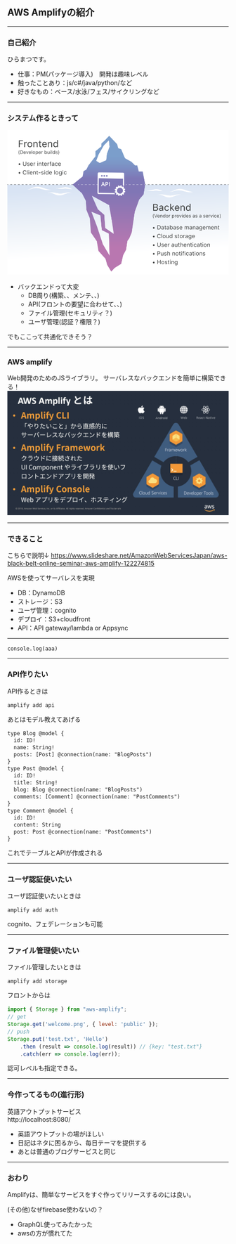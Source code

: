 ## AWS Amplifyの紹介

---
### 自己紹介
ひらまつです。  
- 仕事：PM(パッケージ導入)　開発は趣味レベル
- 触ったことあり：js/c#/java/python/など
- 好きなもの：ベース/水泳/フェス/サイクリングなど

---
### システム作るときって

![](./resource/002.jpeg)
- バックエンドって大変
  - DB周り(構築、、メンテ、、)
  - API(フロントの要望に合わせて、、)
  - ファイル管理(セキュリティ？)
  - ユーザ管理(認証？権限？)

でもここって共通化できそう？

---
### AWS amplify
Web開発のためのJSライブラリ。
サーバレスなバックエンドを簡単に構築できる！
![](./resource/003.jpg)


---

### できること
こちらで説明↓
https://www.slideshare.net/AmazonWebServicesJapan/aws-black-belt-online-seminar-aws-amplify-122274815  

AWSを使ってサーバレスを実現  
- DB：DynamoDB  
- ストレージ：S3  
- ユーザ管理：cognito  
- デプロイ：S3+cloudfront  
- API：API gateway/lambda or Appsync  

---

```
console.log(aaa)
```

---

### API作りたい
API作るときは  
```
amplify add api
```
あとはモデル教えてあげる  
```
type Blog @model {
  id: ID!
  name: String!
  posts: [Post] @connection(name: "BlogPosts")
}
type Post @model {
  id: ID!
  title: String!
  blog: Blog @connection(name: "BlogPosts")
  comments: [Comment] @connection(name: "PostComments")
}
type Comment @model {
  id: ID!
  content: String
  post: Post @connection(name: "PostComments")
}
```
これでテーブルとAPIが作成される  

---

### ユーザ認証使いたい
ユーザ認証使いたいときは
```
amplify add auth
```

cognito、フェデレーションも可能  

---

### ファイル管理使いたい
ファイル管理したいときは
```
amplify add storage
```
フロントからは
```javascript
import { Storage } from "aws-amplify";
// get
Storage.get('welcome.png', { level: 'public' });
// push
Storage.put('test.txt', 'Hello')
    .then (result => console.log(result)) // {key: "test.txt"}
    .catch(err => console.log(err));
```
認可レベルも指定できる。

---

### 今作ってるもの(進行形)
英語アウトプットサービス  
http://localhost:8080/  

- 英語アウトプットの場がほしい
- 日記はネタに困るから、毎日テーマを提供する
- あとは普通のブログサービスと同じ

---

### おわり
Amplifyは、簡単なサービスをすぐ作ってリリースするのには良い。  

(その他)なぜfirebase使わないの？
- GraphQL使ってみたかった
- awsの方が慣れてた
